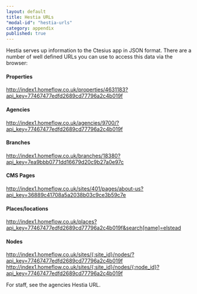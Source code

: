 ```yaml
---
layout: default
title: Hestia URLs
"modal-id": "hestia-urls"
category: appendix
published: true
---
```



Hestia serves up information to the Ctesius app in JSON format. There are a number of well defined URLs you can use to access this data via the browser:

#### Properties
http://index1.homeflow.co.uk/properties/4631183?api_key=77467477edfd2689cd77796a2c4b019f

#### Agencies
http://index1.homeflow.co.uk/agencies/9700/?api_key=77467477edfd2689cd77796a2c4b019f

#### Branches
http://index1.homeflow.co.uk/branches/18380?api_key=7ea9bbb0771dd16679d20c9b27a0e97c

#### CMS Pages
http://index1.homeflow.co.uk/sites/401/pages/about-us?api_key=36889c41708a5a2038b03c9ce3b59c7e

#### Places/locations
http://index1.homeflow.co.uk/places?api_key=77467477edfd2689cd77796a2c4b019f&search[name]=elstead

#### Nodes
http://index1.homeflow.co.uk/sites/{:site_id}/nodes/?api_key=77467477edfd2689cd77796a2c4b019f
http://index1.homeflow.co.uk/sites/{:site_id}/nodes/{:node_id}?api_key=77467477edfd2689cd77796a2c4b019f

For staff, see the agencies Hestia URL.
